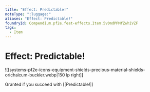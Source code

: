```yaml
---
title: "Effect: Predictable!"
noteType: ":luggage:"
aliases: "Effect: Predictable!"
foundryId: Compendium.pf2e.feat-effects.Item.5v0ndPPMfZwhiVZF
tags:
  - Item
---
```


# Effect: Predictable!
![[systems-pf2e-icons-equipment-shields-precious-material-shields-orichalcum-buckler.webp|150 lp right]]

Granted if you succeed with [[Predictable!]]

